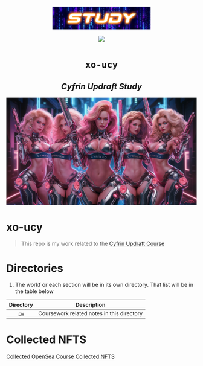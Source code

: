 <p align="center"><a href="https://x.com/xyizko" target="_blank" rel="noopener noreferrer"><img src="https://raw.githubusercontent.com/xyizko/xo-tagz/refs/heads/main/gfx/s.png"></a></p>

<p align="center">
<a href="https://twitter.com/xyizko" target="_blank">
<img src="https://hits.seeyoufarm.com/api/count/incr/badge.svg?url=https%3A%2F%2Fgithub.com%2Fxyizko%2Fxo-ucy&count_bg=%23B240EB&title_bg=%231A1818&icon=ghostery.svg&icon_color=%23CA0808&title=Apes&edge_flat=false"/>
</a>

<h1 align="center"><code> xo-ucy </code></h1>
<h2 align="center"><i>Cyfrin Updraft Study</i></h2>

[![](./GFX/cyf.webp)](https://x.com/home)


# xo-ucy

> This repo is my work related to the [Cyfrin Updraft Course](https://www.cyfrin.io/updraft)

# Directories 

1. The workf or each section will be in its own directory. That list will be in the table below

Directory | Description 
:--: | :--:
[`cw`](./cw/) | Coursework related notes in this directory

# Collected NFTS 

[Collected OpenSea Course Collected NFTS](https://testnets.opensea.io/0x692c2826b0518fEf229B4Bca184adE9915D05a73)
